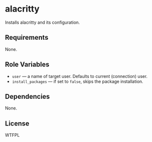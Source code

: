 alacritty
=========

Installs alacritty and its configuration.

Requirements
------------

None.

Role Variables
--------------

* `user` &mdash; a name of target user. Defaults to current (connection) user.
* `install_packages` &mdash; if set to `false`, skips the package installation.

Dependencies
------------

None.

License
-------

WTFPL
